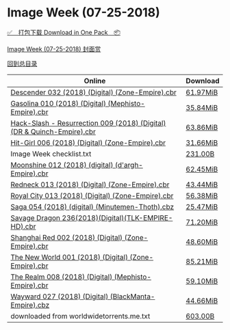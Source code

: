 # Image Week (07-25-2018)

[✅&emsp;打包下载 Download in One Pack&emsp;📦](https://pan.baidu.com/s/1ne_JgKx2xgvjRO6RcFm7dA)

[Image Week (07-25-2018) 封面赏](/https://github.com/alicewish/markdown/blob/master/cover/Image-Week-07-25-2018-Covers.md)



[回到总目录](https://github.com/alicewish/markdown/blob/master/Catalogs.md)



Online | Download
--- | ---
[Descender 032 (2018) (Digital) (Zone-Empire).cbr](https://github.com/alicewish/markdown/blob/master/comic/Descender-032-2018-Digital-Zone-Empire-cbr.md) | [61.97MiB](https://pan.baidu.com/s/1ne_JgKx2xgvjRO6RcFm7dA#list/path=%2FImage%20Week%202018%20Q3%2FImage%20Week%20%2807-25-2018%29%2F%E3%82%AA%E3%82%AA%E3%82%AD%E3%82%B5%E3%82%AD%E3%82%A8%E3%82%A6%E3%82%A2%E3%82%A4%E3%82%AD%E3%82%A4%E3%82%B5%E3%82%AA%E3%82%BF%E3%82%BD%E3%82%A2%E3%82%A4%E3%82%B1%E3%82%BD%E3%82%A8%E3%82%AF%E3%82%AA%E3%82%B9%E3%82%B3%E3%82%B5%E3%82%B9%E3%82%AB%E3%82%B3%E3%82%A2%E3%82%BD%E3%82%BB%E3%82%B5&parentPath=%2FImage%20Week%202018%20Q3)
[Gasolina 010 (2018) (Digital) (Mephisto-Empire).cbr](https://github.com/alicewish/markdown/blob/master/comic/Gasolina-010-2018-Digital-Mephisto-Empire-cbr.md) | [35.84MiB](https://pan.baidu.com/s/1ne_JgKx2xgvjRO6RcFm7dA#list/path=%2FImage%20Week%202018%20Q3%2FImage%20Week%20%2807-25-2018%29%2F%E3%82%BB%E3%82%BD%E3%82%A2%E3%82%AD%E3%82%B3%E3%82%A2%E3%82%A2%E3%82%A4%E3%82%A2%E3%82%A6%E3%82%B9%E3%82%B5%E3%82%BF%E3%82%AA%E3%82%A2%E3%82%AA%E3%82%A6%E3%82%AB%E3%82%AD%E3%82%BB%E3%82%B7%E3%82%AD%E3%82%A2%E3%82%BB%E3%82%BD%E3%82%A6%E3%82%AA%E3%82%BD%E3%82%BF%E3%82%B9%E3%82%B1%E3%82%AD&parentPath=%2FImage%20Week%202018%20Q3)
[Hack-Slash - Resurrection 009 (2018) (Digital) (DR & Quinch-Empire).cbr](https://github.com/alicewish/markdown/blob/master/comic/Hack-Slash-Resurrection-009-2018-Digital-DR-Quinch-Empire-cbr.md) | [63.86MiB](https://pan.baidu.com/s/1ne_JgKx2xgvjRO6RcFm7dA#list/path=%2FImage%20Week%202018%20Q3%2FImage%20Week%20%2807-25-2018%29%2F%E3%82%B7%E3%82%AA%E3%82%AD%E3%82%A2%E3%82%A6%E3%82%A6%E3%82%A6%E3%82%BD%E3%82%AB%E3%82%B1%E3%82%A4%E3%82%A6%E3%82%B7%E3%82%AF%E3%82%AD%E3%82%A6%E3%82%B7%E3%82%B3%E3%82%A8%E3%82%A6%E3%82%AF%E3%82%AA%E3%82%BF%E3%82%A8%E3%82%B9%E3%82%A6%E3%82%AD%E3%82%A4%E3%82%AD%E3%82%B5%E3%82%B1%E3%82%B1&parentPath=%2FImage%20Week%202018%20Q3)
[Hit-Girl 006 (2018) (Digital) (Zone-Empire).cbr](https://github.com/alicewish/markdown/blob/master/comic/Hit-Girl-006-2018-Digital-Zone-Empire-cbr.md) | [31.66MiB](https://pan.baidu.com/s/1ne_JgKx2xgvjRO6RcFm7dA#list/path=%2FImage%20Week%202018%20Q3%2FImage%20Week%20%2807-25-2018%29%2F%E3%82%AD%E3%82%A4%E3%82%AA%E3%82%BD%E3%82%A8%E3%82%A4%E3%82%BD%E3%82%BD%E3%82%B1%E3%82%A6%E3%82%BD%E3%82%B1%E3%82%AD%E3%82%AD%E3%82%AA%E3%82%B9%E3%82%B5%E3%82%B5%E3%82%BD%E3%82%B3%E3%82%AF%E3%82%B5%E3%82%BF%E3%82%AF%E3%82%A8%E3%82%B3%E3%82%B1%E3%82%AF%E3%82%A2%E3%82%BF%E3%82%B7%E3%82%A2&parentPath=%2FImage%20Week%202018%20Q3)
Image Week checklist.txt | [231.00B](https://pan.baidu.com/s/1ne_JgKx2xgvjRO6RcFm7dA#list/path=%2FImage%20Week%202018%20Q3%2FImage%20Week%20%2807-25-2018%29%2F%E3%82%B1%E3%82%B7%E3%82%B7%E3%82%B9%E3%82%AB%E3%82%BD%E3%82%A2%E3%82%A2%E3%82%BB%E3%82%AD%E3%82%B5%E3%82%A6%E3%82%B7%E3%82%A6%E3%82%AB%E3%82%B1%E3%82%BF%E3%82%BD%E3%82%A8%E3%82%AA%E3%82%B5%E3%82%BD%E3%82%B3%E3%82%A8%E3%82%B5%E3%82%AB%E3%82%AB%E3%82%AB%E3%82%AF%E3%82%B1%E3%82%A4%E3%82%AD&parentPath=%2FImage%20Week%202018%20Q3)
[Moonshine 012 (2018) (digital) (d'argh-Empire).cbr](https://github.com/alicewish/markdown/blob/master/comic/Moonshine-012-2018-digital-dargh-Empire-cbr.md) | [62.45MiB](https://pan.baidu.com/s/1ne_JgKx2xgvjRO6RcFm7dA#list/path=%2FImage%20Week%202018%20Q3%2FImage%20Week%20%2807-25-2018%29%2F%E3%82%AA%E3%82%A2%E3%82%AB%E3%82%AD%E3%82%A4%E3%82%BB%E3%82%B9%E3%82%A2%E3%82%AD%E3%82%B7%E3%82%A6%E3%82%BB%E3%82%A6%E3%82%AF%E3%82%A4%E3%82%B3%E3%82%AF%E3%82%BF%E3%82%BD%E3%82%A8%E3%82%B1%E3%82%A2%E3%82%A2%E3%82%A8%E3%82%BB%E3%82%BD%E3%82%BF%E3%82%B7%E3%82%B7%E3%82%B3%E3%82%BB%E3%82%AF&parentPath=%2FImage%20Week%202018%20Q3)
[Redneck 013 (2018) (Digital) (Zone-Empire).cbr](https://github.com/alicewish/markdown/blob/master/comic/Redneck-013-2018-Digital-Zone-Empire-cbr.md) | [43.44MiB](https://pan.baidu.com/s/1ne_JgKx2xgvjRO6RcFm7dA#list/path=%2FImage%20Week%202018%20Q3%2FImage%20Week%20%2807-25-2018%29%2F%E3%82%A2%E3%82%B7%E3%82%B7%E3%82%A8%E3%82%A4%E3%82%B1%E3%82%A2%E3%82%B9%E3%82%B7%E3%82%AB%E3%82%BB%E3%82%AD%E3%82%AD%E3%82%B5%E3%82%A2%E3%82%AD%E3%82%B3%E3%82%AA%E3%82%B1%E3%82%B3%E3%82%AD%E3%82%AD%E3%82%AB%E3%82%BB%E3%82%A4%E3%82%A8%E3%82%B5%E3%82%B7%E3%82%AB%E3%82%B9%E3%82%AD%E3%82%BB&parentPath=%2FImage%20Week%202018%20Q3)
[Royal City 013 (2018) (Digital) (Zone-Empire).cbr](https://github.com/alicewish/markdown/blob/master/comic/Royal-City-013-2018-Digital-Zone-Empire-cbr.md) | [56.38MiB](https://pan.baidu.com/s/1ne_JgKx2xgvjRO6RcFm7dA#list/path=%2FImage%20Week%202018%20Q3%2FImage%20Week%20%2807-25-2018%29%2F%E3%82%BD%E3%82%B1%E3%82%A8%E3%82%BF%E3%82%AB%E3%82%AB%E3%82%AD%E3%82%B9%E3%82%AD%E3%82%B7%E3%82%B9%E3%82%AA%E3%82%BB%E3%82%A2%E3%82%A2%E3%82%AF%E3%82%B5%E3%82%A2%E3%82%A8%E3%82%BD%E3%82%AD%E3%82%B5%E3%82%BF%E3%82%AA%E3%82%A6%E3%82%BF%E3%82%A2%E3%82%BB%E3%82%B7%E3%82%BB%E3%82%B3%E3%82%B3&parentPath=%2FImage%20Week%202018%20Q3)
[Saga 054 (2018) (digital) (Minutemen-Thoth).cbz](https://github.com/alicewish/markdown/blob/master/comic/Saga-054-2018-digital-Minutemen-Thoth-cbz.md) | [25.47MiB](https://pan.baidu.com/s/1ne_JgKx2xgvjRO6RcFm7dA#list/path=%2FImage%20Week%202018%20Q3%2FImage%20Week%20%2807-25-2018%29%2F%E3%82%B9%E3%82%BD%E3%82%B1%E3%82%B7%E3%82%BF%E3%82%BB%E3%82%A8%E3%82%A2%E3%82%AD%E3%82%BF%E3%82%A8%E3%82%AA%E3%82%B3%E3%82%A8%E3%82%B5%E3%82%B7%E3%82%B5%E3%82%AD%E3%82%B9%E3%82%A6%E3%82%B1%E3%82%A8%E3%82%B3%E3%82%A4%E3%82%A2%E3%82%B5%E3%82%B5%E3%82%A4%E3%82%A4%E3%82%AF%E3%82%BD%E3%82%B7&parentPath=%2FImage%20Week%202018%20Q3)
[Savage Dragon 236(2018)(Digital)(TLK-EMPIRE-HD).cbr](https://github.com/alicewish/markdown/blob/master/comic/Savage-Dragon-236-2018-Digital-TLK-EMPIRE-HD-cbr.md) | [71.20MiB](https://pan.baidu.com/s/1ne_JgKx2xgvjRO6RcFm7dA#list/path=%2FImage%20Week%202018%20Q3%2FImage%20Week%20%2807-25-2018%29%2F%E3%82%AA%E3%82%A4%E3%82%AF%E3%82%A4%E3%82%B7%E3%82%AA%E3%82%AF%E3%82%B3%E3%82%B3%E3%82%B7%E3%82%A6%E3%82%AF%E3%82%BF%E3%82%A2%E3%82%B7%E3%82%B1%E3%82%B3%E3%82%B3%E3%82%B7%E3%82%BF%E3%82%B3%E3%82%AA%E3%82%BB%E3%82%B1%E3%82%AF%E3%82%BF%E3%82%BB%E3%82%BB%E3%82%B1%E3%82%B3%E3%82%AD%E3%82%BB&parentPath=%2FImage%20Week%202018%20Q3)
[Shanghai Red 002 (2018) (Digital) (Zone-Empire).cbr](https://github.com/alicewish/markdown/blob/master/comic/Shanghai-Red-002-2018-Digital-Zone-Empire-cbr.md) | [48.60MiB](https://pan.baidu.com/s/1ne_JgKx2xgvjRO6RcFm7dA#list/path=%2FImage%20Week%202018%20Q3%2FImage%20Week%20%2807-25-2018%29%2F%E3%82%BD%E3%82%B1%E3%82%AF%E3%82%BB%E3%82%A6%E3%82%BF%E3%82%B5%E3%82%A2%E3%82%A4%E3%82%AB%E3%82%A8%E3%82%B9%E3%82%B5%E3%82%BF%E3%82%A4%E3%82%BD%E3%82%AD%E3%82%AD%E3%82%AB%E3%82%B7%E3%82%AF%E3%82%A4%E3%82%A6%E3%82%A2%E3%82%B9%E3%82%A4%E3%82%B9%E3%82%B9%E3%82%AD%E3%82%AB%E3%82%B1%E3%82%B7&parentPath=%2FImage%20Week%202018%20Q3)
[The New World 001 (2018) (Digital) (Zone-Empire).cbr](https://github.com/alicewish/markdown/blob/master/comic/New-World-001-2018-Digital-Zone-Empire-cbr.md) | [85.21MiB](https://pan.baidu.com/s/1ne_JgKx2xgvjRO6RcFm7dA#list/path=%2FImage%20Week%202018%20Q3%2FImage%20Week%20%2807-25-2018%29%2F%E3%82%B1%E3%82%A8%E3%82%A2%E3%82%BD%E3%82%B3%E3%82%B3%E3%82%A8%E3%82%AA%E3%82%BF%E3%82%B9%E3%82%A4%E3%82%AD%E3%82%A4%E3%82%BB%E3%82%BF%E3%82%AB%E3%82%A8%E3%82%BB%E3%82%AF%E3%82%BB%E3%82%AB%E3%82%A2%E3%82%B3%E3%82%BF%E3%82%B5%E3%82%B3%E3%82%B3%E3%82%B9%E3%82%B7%E3%82%A8%E3%82%B3%E3%82%A6&parentPath=%2FImage%20Week%202018%20Q3)
[The Realm 008 (2018) (Digital) (Mephisto-Empire).cbr](https://github.com/alicewish/markdown/blob/master/comic/Realm-008-2018-Digital-Mephisto-Empire-cbr.md) | [59.10MiB](https://pan.baidu.com/s/1ne_JgKx2xgvjRO6RcFm7dA#list/path=%2FImage%20Week%202018%20Q3%2FImage%20Week%20%2807-25-2018%29%2F%E3%82%B5%E3%82%AA%E3%82%A8%E3%82%AA%E3%82%B5%E3%82%AB%E3%82%AB%E3%82%AB%E3%82%A6%E3%82%B3%E3%82%B5%E3%82%B7%E3%82%B3%E3%82%BD%E3%82%B5%E3%82%B7%E3%82%B5%E3%82%B3%E3%82%B9%E3%82%A8%E3%82%B5%E3%82%A6%E3%82%B3%E3%82%AD%E3%82%B9%E3%82%AB%E3%82%BF%E3%82%B9%E3%82%BF%E3%82%AB%E3%82%B5%E3%82%B5&parentPath=%2FImage%20Week%202018%20Q3)
[Wayward 027 (2018) (Digital) (BlackManta-Empire).cbz](https://github.com/alicewish/markdown/blob/master/comic/Wayward-027-2018-Digital-BlackManta-Empire-cbz.md) | [44.66MiB](https://pan.baidu.com/s/1ne_JgKx2xgvjRO6RcFm7dA#list/path=%2FImage%20Week%202018%20Q3%2FImage%20Week%20%2807-25-2018%29%2F%E3%82%AD%E3%82%BF%E3%82%AD%E3%82%BD%E3%82%BD%E3%82%A6%E3%82%B7%E3%82%B7%E3%82%A2%E3%82%B1%E3%82%BD%E3%82%A6%E3%82%AB%E3%82%B7%E3%82%B9%E3%82%BD%E3%82%B5%E3%82%BD%E3%82%A8%E3%82%BF%E3%82%B5%E3%82%A2%E3%82%BB%E3%82%BF%E3%82%B7%E3%82%A8%E3%82%B5%E3%82%B1%E3%82%A4%E3%82%AD%E3%82%B3%E3%82%BD&parentPath=%2FImage%20Week%202018%20Q3)
downloaded from worldwidetorrents.me.txt | [603.00B](https://pan.baidu.com/s/1ne_JgKx2xgvjRO6RcFm7dA#list/path=%2FImage%20Week%202018%20Q3%2FImage%20Week%20%2807-25-2018%29%2F%E3%82%AD%E3%82%A2%E3%82%A2%E3%82%B1%E3%82%AD%E3%82%B7%E3%82%BD%E3%82%AB%E3%82%AB%E3%82%BB%E3%82%AA%E3%82%AF%E3%82%A8%E3%82%B3%E3%82%B1%E3%82%B1%E3%82%AB%E3%82%B3%E3%82%A8%E3%82%B3%E3%82%BF%E3%82%AB%E3%82%AF%E3%82%BB%E3%82%B5%E3%82%A4%E3%82%BF%E3%82%B5%E3%82%B7%E3%82%B1%E3%82%B5%E3%82%AB&parentPath=%2FImage%20Week%202018%20Q3)